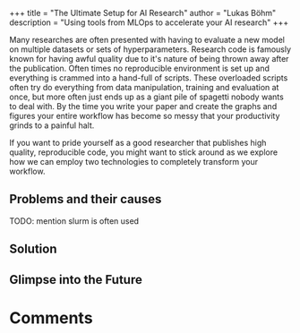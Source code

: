 +++
title = "The Ultimate Setup for AI Research"
author = "Lukas Böhm"
description = "Using tools from MLOps to accelerate your AI research"
+++

Many researches are often presented with having to evaluate a new model on
multiple datasets or sets of hyperparameters.
Research code is famously known for having awful quality due to it's nature of being thrown away after the publication.
Often times no reproducible environment is set up and everything is crammed into a hand-full of scripts.
These overloaded scripts often try do everything from data manipulation, training and evaluation at once,
but more often just ends up as a giant pile of spagetti nobody wants to deal with.
By the time you write your paper and create the graphs and figures your entire workflow
has become so messy that your productivity grinds to a painful halt.

If you want to pride yourself as a good researcher that publishes high quality, reproducible code,
you might want to stick around as we explore how we can employ two technologies
to completely transform your workflow. 

## Problems and their causes

TODO: mention slurm is often used

## Solution

## Glimpse into the Future

# Comments
<!-- 
<script src="https://giscus.app/client.js"
        data-repo="lukasbm/blog"
        data-repo-id="R_kgDOLBREVQ"
        data-category="General"
        data-category-id="DIC_kwDOLBREVc4CcOfk"
        data-mapping="title"
        data-strict="0"
        data-reactions-enabled="1"
        data-emit-metadata="0"
        data-input-position="top"
        data-theme="preferred_color_scheme"
        data-lang="en"
        crossorigin="anonymous"
        async>
</script> -->
